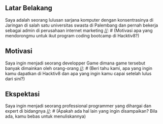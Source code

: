 [//]: # (Ceritakan sedikit tentang latar belakangmu seperti pendidikan terakhir atau pekerjaan sebelumnya)
## Latar Belakang
Saya adalah seorang lulusan sarjana komputer dengan konsentrasinya di Jaringan di salah satu universitas swasta di Palembang dan pernah bekerja sebagai admin di perusahaan internet marketing
[//]: # (Motivasi apa yang mendorongmu untuk ikut program coding bootcamp di Hacktiv8?)
## Motivasi
Saya ingin menjadi seorang developper Game dimana game tersebut banyak dimainkan oleh orang-orang
[//]: # (Beri tahu kami, apa yang ingin kamu dapatkan di Hacktiv8 dan apa yang ingin kamu capai setelah lulus dari sini?)
## Ekspektasi
Saya ingin menjadi seorang professional programmer yang dihargai dan expert di bidangnya
[//]: # (Apakah ada hal lain yang ingin disampaikan? Bila ada, kamu bebas untuk menuliskannya)

